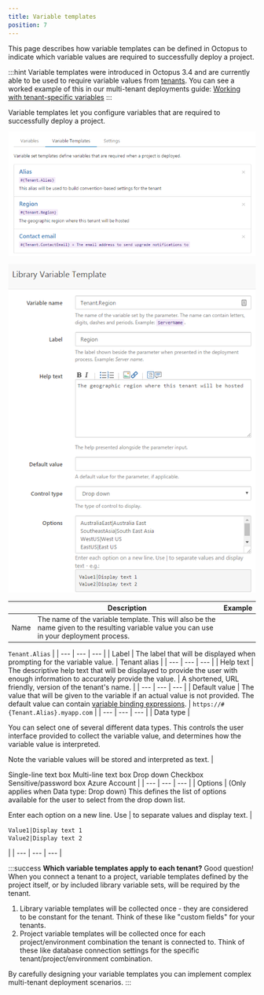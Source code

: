 ```yaml
---
title: Variable templates
position: 7
---
```



This page describes how variable templates can be defined in Octopus to indicate which variable values are required to successfully deploy a project.

:::hint
Variable templates were introduced in Octopus 3.4 and are currently able to be used to require variable values from [tenants](/docs/key-concepts/tenants/index.md). You can see a worked example of this in our multi-tenant deployments guide: [Working with tenant-specific variables](/docs/guides/multi-tenant-deployments/multi-tenant-deployment-guide/working-with-tenant-specific-variables.md)
:::


Variable templates let you configure variables that are required to successfully deploy a project.


![](/docs/images/5669366/5865564.png)


![](/docs/images/5669366/5865563.png?effects=drop-shadow)

|  | Description | Example |
| --- | --- | --- |
| Name | The name of the variable template. This will also be the name given to the resulting variable value you can use in your deployment process. | 

`Tenant.Alias`
 |
| --- | --- | --- |
| Label | The label that will be displayed when prompting for the variable value. | Tenant alias |
| --- | --- | --- |
| Help text | The descriptive help text that will be displayed to provide the user with enough information to accurately provide the value. | A shortened, URL friendly, version of the tenant's name. |
| --- | --- | --- |
| Default value | The value that will be given to the variable if an actual value is not provided. The default value can contain [variable binding expressions](/docs/deploying-applications/variables/binding-syntax.md). | `https://#{Tenant.Alias}.myapp.com` |
| --- | --- | --- |
| Data type | 

You can select one of several different data types. This controls the user interface provided to collect the variable value, and determines how the variable value is interpreted.


Note the variable values will be stored and interpreted as text.
 | 

Single-line text box
Multi-line text box
Drop down
Checkbox
Sensitive/password box
Azure Account
 |
| --- | --- | --- |
| Options | (Only applies when Data type: Drop down)
This defines the list of options available for the user to select from the drop down list. 

Enter each option on a new line. Use | to separate values and display text.
 | 
```
Value1|Display text 1
Value2|Display text 2
```
 |
| --- | --- | --- |

:::success
**Which variable templates apply to each tenant?**
Good question! When you connect a tenant to a project, variable templates defined by the project itself, or by included library variable sets, will be required by the tenant.

1. Library variable templates will be collected once - they are considered to be constant for the tenant. Think of these like "custom fields" for your tenants.
2. Project variable templates will be collected once for each project/environment combination the tenant is connected to. Think of these like database connection settings for the specific tenant/project/environment combination.



By carefully designing your variable templates you can implement complex multi-tenant deployment scenarios.
:::
